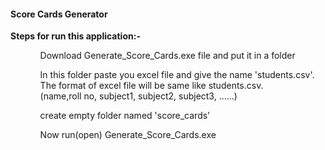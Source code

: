 <h4>Score Cards Generator</h4>

<p>
<b>Steps for run this application:-</b></br>
<ul>
<ol>Download Generate_Score_Cards.exe file and put it in a folder</ol>
<ol>In this folder paste you excel file and give the name 'students.csv'. The format of excel file will be same like students.csv. </br>
(name,roll no, subject1, subject2, subject3, ......)</ol>
<ol>create empty folder named 'score_cards'</ol>
<ol>Now run(open) Generate_Score_Cards.exe</ol>
</ul>
</p>
